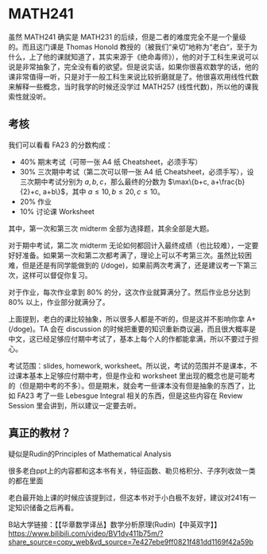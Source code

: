 # MATH241

虽然 MATH241 确实是 MATH231 的后续，但是二者的难度完全不是一个量级的。而且这门课是 Thomas Honold 教授的（被我们“亲切”地称为“老白“，至于为什么，上了他的课就知道了，其实来源于《绝命毒师》），他的对于工科生来说可以说是非常抽象了，完全没有看的欲望。但是说实话，如果你很喜欢数学的话，他的课非常值得一听，只是对于一般工科生来说比较折磨就是了。他很喜欢用线性代数来解释一些概念，当时我学的时候还没学过 MATH257 (线性代数)，所以他的课我索性就没听。

## 考核

我们可以看看 FA23 的分数构成：

- 40% 期末考试（可带一张 A4 纸 Cheatsheet，必须手写）
- 30% 三次期中考试（第二次可以带一张 A4 纸 Cheatsheet，必须手写），设三次期中考试分别为 $a, b, c$，那么最终的分数为 $\max\{b+c, a+\frac{b}{2}+c, a+b\}$，其中 $a \leq 10, b \leq 20, c \leq 10$。
- 20% 作业
- 10% 讨论课 Worksheet

其中，第一次和第三次 midterm 全部为选择题，其余全部是大题。

对于期中考试，第二次 midterm 无论如何都回计入最终成绩（也比较难），一定要好好准备。如果第一次和第二次都考满了，理论上可以不考第三次。虽然比较困难，但是还是有同学能做到的 (/doge)，如果前两次考满了，还是建议考一下第三次，这样可以督促你复习。

对于作业，每次作业拿到 80% 的分，这次作业就算满分了。然后作业总分达到 80% 以上，作业部分就满分了。

上面提到，老白的课比较抽象，所以很多人都是不听的，但是这并不影响你拿 A+ (/doge)。TA 会在 discussion 的时候把重要的知识重新商议遍，而且很大概率是中文，这已经足够应付期中考试了，基本上每个人的作都能拿满，所以不要过于担心。

考试范围：slides, homework, worksheet。所以说，考试的范围并不是课本，不过课本基本上足够应付期中考，但是作业和 worksheet 里出现的概念也是可能考的（但是期中考的不多）。但是期末，就会考一些课本没有但是抽象的东西了，比如 FA23 考了一些 Lebesgue Integral 相关的东西，但是这些内容在 Review Session 里会讲到，所以建议一定要去听。

## 真正的教材？

疑似是Rudin的Principles of Mathematical Analysis

很多老白ppt上的内容都和这本书有关，特征函数、勒贝格积分、子序列收敛一类的都在里面

老白最开始上课的时候应该提到过，但这本书对于小白极不友好，建议对241有一定知识储备之后再看。

B站大学链接：【【华章数学译丛】数学分析原理(Rudin)【中英双字】】 https://www.bilibili.com/video/BV1dv411b75m/?share_source=copy_web&vd_source=7e427ebe9ff0821f481dd1169f42a59b
